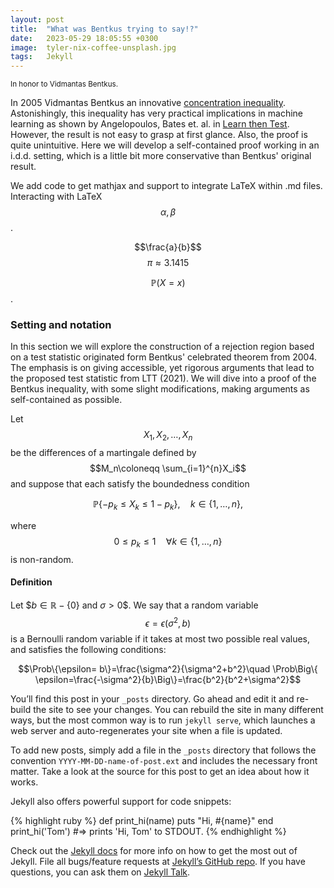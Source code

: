 ```yaml
---
layout: post
title:  "What was Bentkus trying to say!?"
date:   2023-05-29 18:05:55 +0300
image:  tyler-nix-coffee-unsplash.jpg
tags:   Jekyll
---
```

<script
  src="https://cdn.mathjax.org/mathjax/latest/MathJax.js?config=TeX-AMS-MML_HTMLorMML"
  type="text/javascript">
</script>

<small>In honor to Vidmantas Bentkus.</small>


[comment]: <> (Picture courtesy of unsplash,Tyler Nix, https://unsplash.com/photos/person-pouring-liquid-on-drinking-glass-yKalliZTaQU)


In 2005 Vidmantas Bentkus an innovative [concentration inequality](https://arxiv.org/abs/math/0410159). Astonishingly, this inequality has very practical implications in machine learning as shown by Angelopoulos, Bates et. al. in [Learn then Test](https://arxiv.org/abs/2110.01052).
However, the result is not easy to grasp at first glance.  Also, the proof is quite unintuitive. Here we will develop a self-contained proof working in an i.d.d. setting, which is a little bit more conservative than Bentkus' original result.




We add code to get mathjax and support to integrate LaTeX within .md files. 
Interacting with LaTeX $$\alpha, \beta$$. 


$$\frac{a}{b}$$
$$\pi\approx 3.1415$$




$$\mathbb{P}\Big(X=x\Big)$$.


### Setting and notation

In this section we will explore the construction of a rejection region based on a test statistic originated form Bentkus' celebrated theorem from 2004. The emphasis is on giving accessible, yet rigorous arguments that lead to the proposed test statistic from LTT (2021). We will dive into a proof of the  Bentkus inequality, with some slight modifications, making arguments as self-contained as possible.

Let $$X_1,X_2,\dots, X_n$$ be the differences of a martingale defined by $$M_n\coloneqq \sum_{i=1}^{n}X_i$$ and suppose that each satisfy the boundedness condition

 $$\mathbb{P}\{-p_k\leq X_k \leq 1-p_k \}, \quad k\in \{1, \dots, n \}, $$


where $$0\leq p_k\leq 1 \quad \forall k \in \{1,\dots, n \}$$ is non-random.



#### Definition

Let $$b\in \mathbb{R} -  \{0\}$ and $\sigma>0$$. We say that a random variable $$\epsilon=\epsilon(\sigma^2,b)$$ is a Bernoulli random variable if it takes at most two possible  real values, and satisfies the following conditions:

$$\Prob\{\epsilon= b\}=\frac{\sigma^2}{\sigma^2+b^2}\quad \Prob\Big\{ \epsilon=\frac{-\sigma^2}{b}\Big\}=\frac{b^2}{b^2+\sigma^2}$$






You’ll find this post in your `_posts` directory. Go ahead and edit it and re-build the site to see your changes. You can rebuild the site in many different ways, but the most common way is to run `jekyll serve`, which launches a web server and auto-regenerates your site when a file is updated.

To add new posts, simply add a file in the `_posts` directory that follows the convention `YYYY-MM-DD-name-of-post.ext` and includes the necessary front matter. Take a look at the source for this post to get an idea about how it works.

Jekyll also offers powerful support for code snippets:

{% highlight ruby %}
def print_hi(name)
  puts "Hi, #{name}"
end
print_hi('Tom')
#=> prints 'Hi, Tom' to STDOUT.
{% endhighlight %}

Check out the [Jekyll docs][jekyll-docs] for more info on how to get the most out of Jekyll. File all bugs/feature requests at [Jekyll’s GitHub repo][jekyll-gh]. If you have questions, you can ask them on [Jekyll Talk][jekyll-talk].

[jekyll-docs]: https://jekyllrb.com/docs/home
[jekyll-gh]:   https://github.com/jekyll/jekyll
[jekyll-talk]: https://talk.jekyllrb.com/
